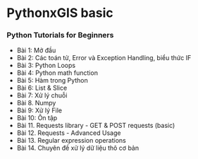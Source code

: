 # PythonxGIS basic

### Python Tutorials for Beginners
* Bài 1:  Mở đầu
* Bài 2:  Các toán tử, Error và Exception Handling, biểu thức IF
* Bài 3:  Python Loops
* Bài 4:  Python math function
* Bài 5:  Hàm trong Python
* Bài 6:  List & Slice
* Bài 7:  Xử lý chuỗi
* Bài 8.  Numpy
* Bài 9:  Xử lý File
* Bài 10: Ôn tập
* Bài 11. Requests library - GET & POST requests (basic)
* Bài 12. Requests - Advanced Usage
* Bài 13. Regular expression operations
* Bài 14. Chuyên đề xử lý dữ liệu thô cơ bản